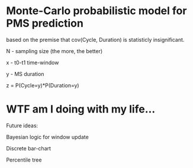 # Monte-Carlo probabilistic model for PMS prediction

based on the premise that cov(Cycle, Duration) is statisticly insignificant.

N - sampling size (the more, the better)

x - t0-t1 time-window

y - MS duration

z = P(Cycle=y)*P(Duration=y)

# WTF am I doing with my life...

Future ideas: 

Bayesian logic for window update

Discrete bar-chart

Percentile tree
